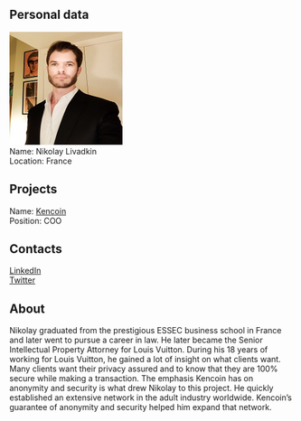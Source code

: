 ## Personal data
![nikolay livadkin photo](photo/nikolay_livadkin.jpeg)  
Name:   Nikolay Livadkin   
Location: France    
## Projects 
Name: [Kencoin](../projects/kencoin.md)   
Position: COO  
## Contacts
[LinkedIn](https://www.linkedin.com/in/livadkin/)     
[Twitter](https://twitter.com/nikolayliv)     
## About
Nikolay graduated from the prestigious ESSEC business school in France and later went to pursue a career in law. He later became the Senior Intellectual Property Attorney for Louis Vuitton. During his 18 years of working for Louis Vuitton, he gained a lot of insight on what clients want. Many clients want their privacy assured and to know that they are 100% secure while making a transaction. The emphasis Kencoin has on anonymity and security is what drew Nikolay to this project. He quickly established an extensive network in the adult industry worldwide. Kencoin’s guarantee of anonymity and security helped him expand that network.
